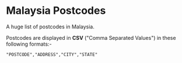 # Malaysia Postcodes

A huge list of postcodes in Malaysia.

Postcodes are displayed in **CSV** ("Comma Separated Values") in these following formats:-
```
"POSTCODE","ADDRESS","CITY","STATE"
```
